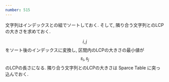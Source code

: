 ```yaml
---
number: 515
---
```

文字列はインデックスとの組でソートしておく. そして, 隣り合う文字列とのLCPの大きさを求めておく.

$$ i, j $$ をソート後のインデックスに変換し, 区間内のLCPの大きさの最小値が $$ s_i, s_j $$ のLCPの長さになる. 隣り合う文字列とのLCPの大きさは Sparce Table に突っ込んでおく.
